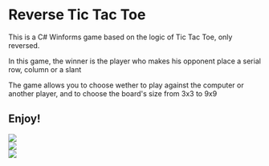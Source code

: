 <h1>Reverse Tic Tac Toe </h1>
<p>This is a C# Winforms game based on the logic of Tic Tac Toe, only reversed.</p>
<p>In this game, the winner is the player who makes his opponent place a serial row, column or a slant</p>
<p>The game allows you to choose wether to play against the computer or another player, and to choose the board's size from 3x3 to 9x9</p>
<h2>Enjoy!</h2>
<img src="./reverse1.png">
<br>
<img src="./reverse2.png">
<br>
<img src="./reverse3.png">
<br>